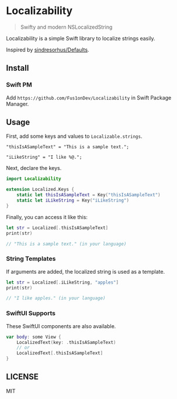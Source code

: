 # Localizability

> Swifty and modern NSLocalizedString

Localizability is a simple Swift library to localize strings easily.

Inspired by [sindresorhus/Defaults](https://github.com/sindresorhus/Defaults).

## Install

### Swift PM

Add `https://github.com/Fus1onDev/Localizability` in Swift Package Manager.

## Usage

First, add some keys and values to `Localizable.strings`.
```
"thisIsASampleText" = "This is a sample text.";

"iLikeString" = "I like %@.";
```

Next, declare the keys.

```swift
import Localizability

extension Localized.Keys {
    static let thisIsASampleText = Key("thisIsASampleText")
    static let iLikeString = Key("iLikeString")
}
```

Finally, you can access it like this:

```swift
let str = Localized[.thisIsASampleText]
print(str)

// "This is a sample text." (in your language)
```

### String Templates

If arguments are added, the localized string is used as a template.

```swift
let str = Localized[.iLikeString, "apples"]
print(str)

// "I like apples." (in your language)
```

### SwiftUI Supports

These SwiftUI components are also available.

```swift
var body: some View {
    LocalizedText(key: .thisIsASampleText)
    // or
    LocalizedText[.thisIsASampleText]
}

```

## LICENSE

MIT